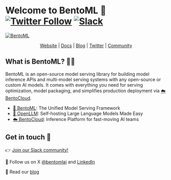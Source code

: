 # Welcome to BentoML 👋  [![Twitter Follow](https://img.shields.io/twitter/follow/bentomlai?style=social)](https://twitter.com/bentomlai) [![Slack](https://img.shields.io/badge/Slack-Join-4A154B?style=social)](https://l.bentoml.com/join-slack)


[![BentoML](https://github.com/bentoml/.github/assets/489344/bc3938ea-5a44-4cba-9c3f-b1bbb5b4d88b)](http://bentoml.com)


<div align="center">
<a href="http://bentoml.com">Website</a> | <a href="https://docs.bentoml.com">Docs</a> | <a href="https://bentoml.com/blog">Blog</a> | <a href="https://twitter.com/bentomlai">Twitter</a> | <a href="https://l.bentoml.com/join-slack">Community</a>
</div>

## What is BentoML? 👩‍🍳

BentoML is an open-source model serving library for building model inference APIs and multi-model serving systems with any open-source or custom AI models. It comes with everything you need for serving optimization, model packaging, and simplifies production deployment via [☁️ BentoCloud](https://www.bentoml.com/cloud).

- [🍱 BentoML](https://github.com/bentoml/BentoML): The Unified Model Serving Framework
- [🦾 OpenLLM](https://github.com/bentoml/OpenLLM): Self-hosting Large Language Models Made Easy
- [☁️ BentoCloud](https://www.bentoml.com/cloud): Inference Platform for fast-moving AI teams

## Get in touch 💬

👉 [Join our Slack community!](https://l.bentoml.com/join-slack)

👀 Follow us on X [@bentomlai](https://twitter.com/bentomlai) and [LinkedIn](https://www.linkedin.com/company/bentoml/)

📖 Read our [blog](https://www.bentoml.com/blog)
